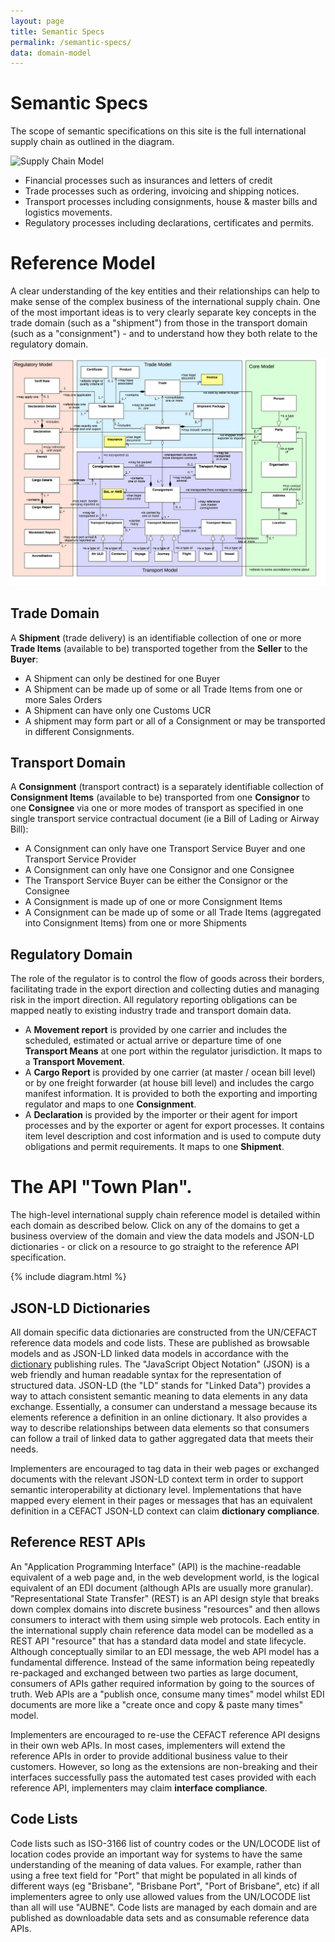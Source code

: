```yaml
---
layout: page
title: Semantic Specs
permalink: /semantic-specs/
data: domain-model
---
```

# Semantic Specs

The scope of semantic specifications on this site is the full international supply chain as outlined in the diagram.

![Supply Chain Model](../images/supply-chain.png)

* Financial processes such as insurances and letters of credit
* Trade processes such as ordering, invoicing and shipping notices.
* Transport processes including consignments, house & master bills and logistics movements.
* Regulatory processes including declarations, certificates and permits.

# Reference Model

A clear understanding of the key entities and their relationships can help to make sense of the complex business of the international supply chain.  One of the most important ideas is to very clearly separate key concepts in the trade domain (such as a "shipment") from those in the transport domain (such as a "consignment") - and to understand how they both relate to the regulatory domain.

![Domain Model](../images/domain-model.png)

## Trade Domain

A **Shipment** (trade delivery) is an identifiable collection of one or more **Trade Items** (available to be) transported together from the **Seller** to the **Buyer**:

* A Shipment can only be destined for one Buyer
* A Shipment can be made up of some or all Trade Items from one or more Sales Orders
* A Shipment can have only one Customs UCR
* A shipment may form part or all of a Consignment or may be transported in different Consignments.

## Transport Domain

A **Consignment** (transport contract) is a separately identifiable collection of **Consignment Items** (available to be) transported from one **Consignor** to one **Consignee** via one or more modes of transport as specified in one single transport service contractual document (ie a Bill of Lading or Airway Bill):

* A Consignment can only have one Transport Service Buyer and one Transport Service Provider
* A Consignment can only have one Consignor and one Consignee
* The Transport Service Buyer can be either the Consignor or the Consignee
* A Consignment is made up of one or more Consignment Items
* A Consignment can be made up of some or all Trade Items (aggregated into Consignment Items) from one or more Shipments

## Regulatory Domain

The role of the regulator is to control the flow of goods across their borders, facilitating trade in the export direction and collecting duties and managing risk in the import direction. All regulatory reporting obligations can be mapped neatly to existing industry trade and transport domain data.

* A **Movement report** is provided by one carrier and includes the scheduled, estimated or actual arrive or departure time of one **Transport Means** at one port within the regulator jurisdiction. It maps to a **Transport Movement**.
* A **Cargo Report** is provided by one carrier (at master / ocean bill level) or by one freight forwarder (at house bill level) and includes the cargo manifest information.  It is provided to both the exporting and importing regulator and maps to one **Consignment**.
* A **Declaration** is provided by the importer or their agent for import processes and by the exporter or agent for export processes. It contains item level description and cost information and is used to compute duty obligations and permit requirements. It maps to one **Shipment**.

# The API "Town Plan".

The high-level international supply chain reference model is detailed within each domain as described below. Click on any of the domains to get a business overview of the domain and view the data models and JSON-LD dictionaries - or click on a resource to go straight to the reference API specification. 

{% include diagram.html %}

## JSON-LD Dictionaries

All domain specific data dictionaries are constructed from the UN/CEFACT reference data models and code lists. These are published as browsable models and as JSON-LD linked data models in accordance with the [dictionary](https://edi3.org/dictionary/) publishing rules. The "JavaScript Object Notation" (JSON) is a web friendly and human readable syntax for the representation of structured data.  JSON-LD (the "LD" stands for "Linked Data") provides a way to attach consistent semantic meaning to data elements in any data exchange. Essentially, a consumer can understand a message because its elements reference a definition in an online dictionary. It also provides a way to describe relationships between data elements so that consumers can follow a trail of linked data to gather aggregated data that meets their needs. 

Implementers are encouraged to tag data in their web pages or exchanged documents with the relevant JSON-LD context term in order to support semantic interoperability at dictionary level. Implementations that have mapped every element in their pages or messages that has an equivalent definition in a CEFACT JSON-LD context can claim **dictionary compliance**.

## Reference REST APIs

An "Application Programming Interface" (API) is the machine-readable equivalent of a web page and, in the web development world, is the logical equivalent of an EDI document (although APIs are usually more granular). "Representational State Transfer" (REST) is an API design style that breaks down complex domains into discrete business "resources" and then allows consumers to interact with them using simple web protocols. Each entity in the international supply chain reference data model can be modelled as a REST API "resource" that has a standard data model and state lifecycle. Although conceptually similar to an EDI message, the web API model has a fundamental difference. Instead of the same information being repeatedly re-packaged and exchanged between two parties as large document, consumers of APIs gather required information by going to the sources of truth. Web APIs are a "publish once, consume many times" model whilst EDI documents are more like a "create once and copy & paste many times" model.

Implementers are encouraged to re-use the CEFACT reference API designs in their own web APIs. In most cases, implementers will extend the reference APIs in order to provide additional business value to their customers. However, so long as the extensions are non-breaking and their interfaces successfully pass the automated test cases provided with each reference API, implementers may claim **interface compliance**.

## Code Lists

Code lists such as ISO-3166 list of country codes or the UN/LOCODE list of location codes provide an important way for systems to have the same understanding of the meaning of data values. For example, rather than using a free text field for "Port" that might be populated in all kinds of different ways (eg "Brisbane", "Brisbane Port", "Port of Brisbane", etc) if all implementers agree to only use allowed values from the UN/LOCODE list than all will use "AUBNE". Code lists are managed by each domain and are published as downloadable data sets and as consumable reference data APIs.




